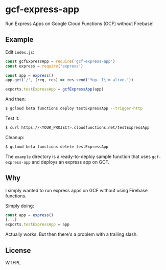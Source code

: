 # gcf-express-app 

Run Express Apps on Google Cloud Functions (GCF) without Firebase!

## Example

Edit `index.js`:

~~~js
const gcfExpressApp = require('gcf-express-app')
const express = require('express')

const app = express()
app.get('/', (req, res) => res.send('Yup. I\'m alive.'))

exports.testExpressApp = gcfExpressApp(app)
~~~

And then:

~~~ bash
$ gcloud beta functions deploy testExpressApp --trigger-http
~~~

Test it:
~~~ bash
$ curl https://<YOUR_PROJECT>.cloudfunctions.net/testExpressApp
~~~

Cleanup:
~~~ bash
$ gcloud beta functions delete testExpressApp
~~~

The `example` directory is a ready-to-deploy sample function that uses
`gcf-express-app` and deploys an express app on GCF.

## Why 

I simply wanted to run express apps on GCF without using Firebase functions.

Simply doing:

~~~js
const app = express()
[...]
exports.testExpressApp = app
~~~

Actually works. But then there's a problem with a trailing slash.

## License

WTFPL
